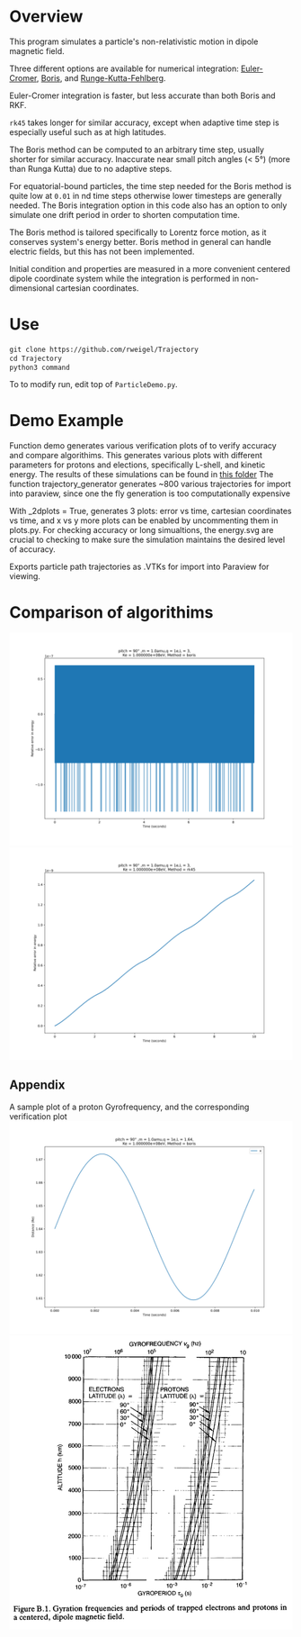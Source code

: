 # Overview

This program simulates a particle's non-relativistic motion in dipole magnetic field.

Three different options are available for numerical integration: [Euler-Cromer](https://aapt.scitation.org/doi/10.1119/1.12478), [Boris](https://books.google.com/books?id=S2lqgDTm6a4C&q=Borris#v=onepage&q=Boris&f=false), and [Runge-Kutta-Fehlberg](https://ntrs.nasa.gov/api/citations/19700031412/downloads/19700031412.pdf).

Euler-Cromer integration is faster, but less accurate than both Boris and RKF.

`rk45` takes longer for similar accuracy, except when adaptive time step is especially useful such as at high latitudes.

The Boris method can be computed to an arbitrary time step, usually shorter for similar accuracy. Inaccurate near small pitch angles (< 5°) (more than Runga Kutta) due to no adaptive steps. 

For equatorial-bound particles, the time step needed for the Boris method is quite low at `0.01` in nd time steps otherwise lower timesteps are generally needed. The Boris integration option in this code also has an option to only simulate one drift period in order to shorten computation time. 

The Boris method is tailored specifically to Lorentz force motion, as it conserves system's energy better. Boris method in general can handle electric fields, but this has not been implemented.

Initial condition and properties are measured in a more convenient centered dipole coordinate system while the integration is performed in non-dimensional cartesian coordinates.

# Use
```
git clone https://github.com/rweigel/Trajectory
cd Trajectory
python3 command
```

To to modify run, edit top of `ParticleDemo.py`.



# Demo Example
Function demo generates various verification plots of to verify accuracy and compare algorithims. This generates various plots with different parameters for protons and elections, specifically L-shell, and kinetic energy. The results of these simulations can be found in [this folder](plots) 
The function trajectory_generator generates ~800 various trajectories for import into paraview, since one the fly generation is too computationally expensive

With _2dplots = True, generates 3 plots: error vs time, cartesian coordinates vs time, and x vs y
more plots can be enabled by uncommenting them in plots&#46;py. For checking accuracy or long simualtions, the energy.svg are crucial to checking to make sure the simulation maintains the desired level of accuracy.

Exports particle path trajectories as .VTKs for import into Paraview for viewing.
# Comparison of algorithims
![Boris Method](plots/qm_95,788,534.15706204_Ke_100000.0MeV_pitch_90d_L_3Re_boris/energy.svg)
![Runge Kutta 4th order](plots/qm_95,788,534.15706204_Ke_100000.0MeV_pitch_90d_L_3Re_rk45/energy.svg)


## Appendix

A sample plot of a proton Gyrofrequency, and the corresponding verification plot
![Proton Gyro](plots/qm_95,788,534.15706204_Ke_100000.0MeV_pitch_90d_L_1.64Re_boris/x.svg)
![Gyrofrequecny and gyro period of electrons and protons](Period_info/Period_info-1.png)

